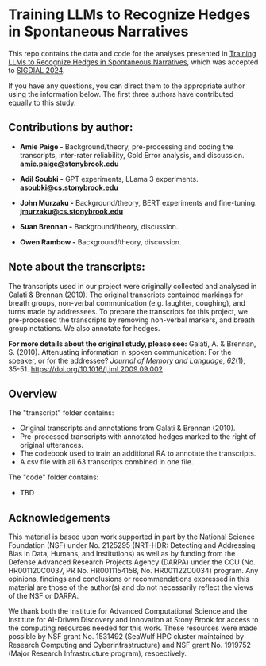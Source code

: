 <h1>Training LLMs to Recognize Hedges in Spontaneous Narratives</h1>

This repo contains the data and code for the analyses presented in [Training LLMs to Recognize Hedges in Spontaneous Narratives](https://arxiv.org/abs/2408.03319), which was accepted to [SIGDIAL 2024](https://2024.sigdial.org/).

If you have any questions, you can direct them to the appropriate author using the information below. The first three authors have contributed equally to this study. 

<h2>Contributions by author:</h2>

- <b>Amie Paige -</b> Background/theory, pre-processing and coding the transcripts, inter-rater reliability, Gold Error analysis, and discussion.
<b>amie.paige@stonybrook.edu</b>

- <b>Adil Soubki -</b> GPT experiments, LLama 3 experiments.
<b>asoubki@cs.stonybrook.edu</b>

- <b>John Murzaku -</b> Background/theory, BERT experiments and fine-tuning.
<b>jmurzaku@cs.stonybrook.edu</b>

- <b>Suan Brennan -</b> Background/theory, discussion.


- <b>Owen Rambow -</b> Background/theory, discussion.


<h2>Note about the transcripts:</h2>
The transcripts used in our project were originally collected and analysed in Galati & Brennan (2010). The original transcripts contained markings for breath groups, non-verbal communication (e.g. laughter, coughing), and turns made by addressees. To prepare the transcripts for this project, we pre-processed the transcripts by removing non-verbal markers, and breath group notations. We also annotate for hedges.

**For more details about the original study, please see:**
Galati, A. & Brennan, S. (2010). Attenuating information in spoken communication: For the speaker, or for the addressee? *Journal of Memory and Language*, *62*(1), 35-51. https://doi.org/10.1016/j.jml.2009.09.002

<h2>Overview</h2>

The "transcript" folder contains:

- Original transcripts and annotations from Galati & Brennan (2010).
- Pre-processed transcripts with annotated hedges marked to the right of original utterances.
- The codebook used to train an additional RA to annotate the transcripts.
- A csv file with all 63 transcripts combined in one file.

The "code" folder contains:
- TBD

<h2>Acknowledgements</h2>
This material is based upon work supported in part by the National Science Foundation (NSF) under No. 2125295 (NRT-HDR: Detecting and Addressing Bias in Data, Humans, and Institutions) as well as by funding from the Defense Advanced Research Projects Agency (DARPA) under the CCU (No. HR001120C0037, PR No. HR0011154158, No. HR001122C0034) program. Any opinions, findings and conclusions or recommendations expressed in this material are those of the author(s) and do not necessarily reflect the views of the NSF or DARPA.


We thank both the Institute for Advanced Computational Science and the Institute for AI-Driven Discovery and Innovation at Stony Brook for access to the computing resources needed for this work. These resources were made possible by NSF grant No. 1531492 (SeaWulf HPC cluster maintained by Research Computing and Cyberinfrastructure) and NSF grant No. 1919752 (Major Research Infrastructure program), respectively.





